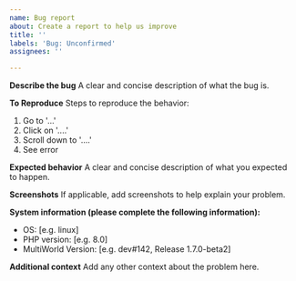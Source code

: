 ```yaml
---
name: Bug report
about: Create a report to help us improve
title: ''
labels: 'Bug: Unconfirmed'
assignees: ''

---
```


**Describe the bug**
A clear and concise description of what the bug is.

**To Reproduce**
Steps to reproduce the behavior:
1. Go to '...'
2. Click on '....'
3. Scroll down to '....'
4. See error

**Expected behavior**
A clear and concise description of what you expected to happen.

**Screenshots**
If applicable, add screenshots to help explain your problem.

**System information (please complete the following information):**
- OS: [e.g. linux]
- PHP version: [e.g. 8.0]
- MultiWorld Version: [e.g. dev#142, Release 1.7.0-beta2]

**Additional context**
Add any other context about the problem here.
